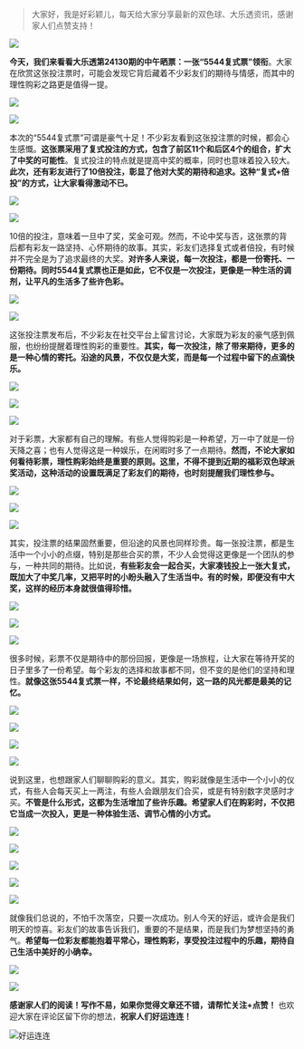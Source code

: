 > 大家好，我是好彩颖儿，每天给大家分享最新的双色球、大乐透资讯，感谢家人们点赞支持！

![](https://cdn.jsdelivr.net/gh/wangwenjie1314/PicCDN/2024-7-12/1720763627240-image.png)


**今天，我们来看看大乐透第24130期的中午晒票：一张“5544复式票”领衔**。大家在欣赏这张投注票时，可能会发现它背后藏着不少彩友们的期待与情感，而其中的理性购彩之路更是值得一提。


![](https://cdn.jsdelivr.net/gh/wangwenjie1314/PicCDN/2024-11-9/1731129364042-image.png)


![](https://cdn.jsdelivr.net/gh/wangwenjie1314/PicCDN/2024-11-9/1731129621315-image.png)


本次的“5544复式票”可谓是豪气十足！不少彩友看到这张投注票的时候，都会心生感慨。**这张票采用了复式投注的方式，包含了前区11个和后区4个的组合，扩大了中奖的可能性**。复式投注的特点就是提高中奖的概率，同时也意味着投入较大。**此次，还有彩友进行了10倍投注，彰显了他对大奖的期待和追求。这种“复式+倍投”的方式，让大家看得激动不已。**


![](https://cdn.jsdelivr.net/gh/wangwenjie1314/PicCDN/2024-11-9/1731129612228-image.png)

![](https://cdn.jsdelivr.net/gh/wangwenjie1314/PicCDN/2024-11-9/1731129606256-image.png)


10倍的投注，意味着一旦中了奖，奖金可观。然而，不论中奖与否，这张票的背后都有彩友一路坚持、心怀期待的故事。其实，彩友们选择复式或者倍投，有时候并不完全是为了追求最终的大奖。**对许多人来说，每一次投注，都是一份寄托、一份期待。同时5544复式票也正是如此，它不仅是一次投注，更像是一种生活的调剂，让平凡的生活多了些许色彩。**


![](https://cdn.jsdelivr.net/gh/wangwenjie1314/PicCDN/2024-11-9/1731129598097-image.png)

![](https://cdn.jsdelivr.net/gh/wangwenjie1314/PicCDN/2024-11-9/1731129593112-image.png)



这张投注票发布后，不少彩友在社交平台上留言讨论，大家既为彩友的豪气感到佩服，也纷纷提醒着理性购彩的重要性。**其实，每一次投注，除了带来期待，更多的是一种心情的寄托。沿途的风景，不仅仅是大奖，而是每一个过程中留下的点滴快乐。**


![](https://cdn.jsdelivr.net/gh/wangwenjie1314/PicCDN/2024-11-9/1731129630131-image.png)


![](https://cdn.jsdelivr.net/gh/wangwenjie1314/PicCDN/2024-11-9/1731129466602-image.png)


![](https://cdn.jsdelivr.net/gh/wangwenjie1314/PicCDN/2024-11-9/1731129371612-image.png)


对于彩票，大家都有自己的理解。有些人觉得购彩是一种希望，万一中了就是一份天降之喜；也有人觉得这是一种娱乐，在闲暇时多了一点期待。**然而，不论大家如何看待彩票，理性购彩始终是重要的原则。这里，不得不提到近期的福彩双色球派奖活动，这种活动的设置既满足了彩友们的期待，也时刻提醒我们理性参与。**



![](https://cdn.jsdelivr.net/gh/wangwenjie1314/PicCDN/2024-11-9/1731129432904-image.png)

![](https://cdn.jsdelivr.net/gh/wangwenjie1314/PicCDN/2024-11-9/1731129426196-image.png)

![](https://cdn.jsdelivr.net/gh/wangwenjie1314/PicCDN/2024-11-9/1731129439290-image.png)



其实，投注票的结果固然重要，但沿途的风景也同样珍贵。每一张投注票，都是生活中一个小小的点缀，特别是那些合买的票，不少人会觉得这更像是一个团队的参与，一种共同的期待。比如说，**有些彩友会一起合买，大家凑钱投上一张大复式，既加大了中奖几率，又把平时的小盼头融入了生活当中。有的时候，即便没有中大奖，这样的经历本身就很值得珍惜。**



![](https://cdn.jsdelivr.net/gh/wangwenjie1314/PicCDN/2024-11-9/1731129583217-image.png)

![](https://cdn.jsdelivr.net/gh/wangwenjie1314/PicCDN/2024-11-9/1731129578750-image.png)

![](https://cdn.jsdelivr.net/gh/wangwenjie1314/PicCDN/2024-11-9/1731129571916-image.png)



很多时候，彩票不仅是期待中的那份回报，更像是一场旅程，让大家在等待开奖的日子里多了一份希望。每个彩友的选择和故事都不同，但不变的是他们的坚持和理性。**就像这张5544复式票一样，不论最终结果如何，这一路的风光都是最美的记忆。**


![](https://cdn.jsdelivr.net/gh/wangwenjie1314/PicCDN/2024-11-9/1731129508963-image.png)

![](https://cdn.jsdelivr.net/gh/wangwenjie1314/PicCDN/2024-11-9/1731129536413-image.png)

![](https://cdn.jsdelivr.net/gh/wangwenjie1314/PicCDN/2024-11-9/1731129526359-image.png)

![](https://cdn.jsdelivr.net/gh/wangwenjie1314/PicCDN/2024-11-9/1731129519369-image.png)


说到这里，也想跟家人们聊聊购彩的意义。其实，购彩就像是生活中一个小小的仪式，有些人会每天买上一两注，有些人会跟朋友们合买，或是有特别数字灵感时才买。**不管是什么形式，这都为生活增加了些许乐趣。希望家人们在购彩时，不仅把它当成一次投入，更是一种体验生活、调节心情的小方式。**


![](https://cdn.jsdelivr.net/gh/wangwenjie1314/PicCDN/2024-11-9/1731129515149-image.png)


![](https://cdn.jsdelivr.net/gh/wangwenjie1314/PicCDN/2024-11-9/1731129418990-image.png)


![](https://cdn.jsdelivr.net/gh/wangwenjie1314/PicCDN/2024-11-9/1731129453039-image.png)

![](https://cdn.jsdelivr.net/gh/wangwenjie1314/PicCDN/2024-11-9/1731129446591-image.png)


![](https://cdn.jsdelivr.net/gh/wangwenjie1314/PicCDN/2024-11-9/1731129498491-image.png)



就像我们总说的，不怕千次落空，只要一次成功。别人今天的好运，或许会是我们明天的惊喜。彩友们的故事告诉我们，重要的不是结果，而是我们为梦想坚持的勇气。**希望每一位彩友都能抱着平常心，理性购彩，享受投注过程中的乐趣，期待自己生活中美好的小确幸。**




![](https://cdn.jsdelivr.net/gh/wangwenjie1314/PicCDN/2024-11-9/1731129553053-image.png)


![](https://cdn.jsdelivr.net/gh/wangwenjie1314/PicCDN/2024-11-9/1731129410057-image.png)

**感谢家人们的阅读！写作不易，如果你觉得文章还不错，请帮忙关注+点赞！** 也欢迎大家在评论区留下你的想法，**祝家人们好运连连！**


![好运连连](https://cdn.jsdelivr.net/gh/wangwenjie1314/PicCDN/2024-9-28/1727485912812-image.png)
